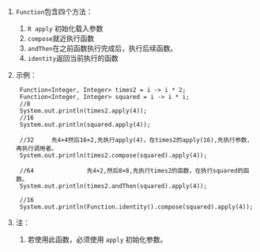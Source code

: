 1. `Function`包含四个方法：  
    1.   `R apply`  初始化载入参数
    2.   `compose`就近执行函数
    3.   `andThen`在之前函数执行完成后，执行后续函数。
    4.   `identity`返回当前执行的函数
          
2.  示例：
       ```text
        Function<Integer, Integer> times2 = i -> i * 2;
        Function<Integer, Integer> squared = i -> i * i;
        //8
        System.out.println(times2.apply(4));
        //16
        System.out.println(squared.apply(4));

        //32     先4×4然后16×2,先执行apply(4)，在times2的apply(16),先执行参数，再执行调用者。
        System.out.println(times2.compose(squared).apply(4));

        //64               先4×2,然后8×8,先执行times2的函数，在执行squared的函数。
        System.out.println(times2.andThen(squared).apply(4));

        //16
        System.out.println(Function.identity().compose(squared).apply(4));
       ```
3.  注：  
    1.  若使用此函数，必须使用 `apply` 初始化参数。
